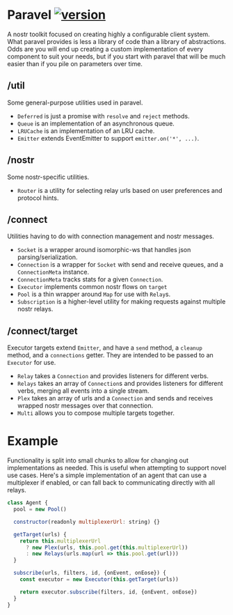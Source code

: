 # Paravel [![version](https://badgen.net/npm/v/paravel)](https://npmjs.com/package/paravel)

A nostr toolkit focused on creating highly a configurable client system. What paravel provides is less a library of code than a library of abstractions. Odds are you will end up creating a custom implementation of every component to suit your needs, but if you start with paravel that will be much easier than if you pile on parameters over time.

## /util

Some general-purpose utilities used in paravel.

- `Deferred` is just a promise with `resolve` and `reject` methods.
- `Queue` is an implementation of an asynchronous queue.
- `LRUCache` is an implementation of an LRU cache.
- `Emitter` extends EventEmitter to support `emitter.on('*', ...)`.

## /nostr

Some nostr-specific utilities.

- `Router` is a utility for selecting relay urls based on user preferences and protocol hints.

## /connect

Utilities having to do with connection management and nostr messages.

- `Socket` is a wrapper around isomorphic-ws that handles json parsing/serialization.
- `Connection` is a wrapper for `Socket` with send and receive queues, and a `ConnectionMeta` instance.
- `ConnectionMeta` tracks stats for a given `Connection`.
- `Executor` implements common nostr flows on `target`
- `Pool` is a thin wrapper around `Map` for use with `Relay`s.
- `Subscription` is a higher-level utility for making requests against multiple nostr relays.

## /connect/target

Executor targets extend `Emitter`, and have a `send` method, a `cleanup` method, and a `connections` getter. They are intended to be passed to an `Executor` for use.

- `Relay` takes a `Connection` and provides listeners for different verbs.
- `Relays` takes an array of `Connection`s and provides listeners for different verbs, merging all events into a single stream.
- `Plex` takes an array of urls and a `Connection` and sends and receives wrapped nostr messages over that connection.
- `Multi` allows you to compose multiple targets together.

# Example

Functionality is split into small chunks to allow for changing out implementations as needed. This is useful when attempting to support novel use cases. Here's a simple implementation of an agent that can use a multiplexer if enabled, or can fall back to communicating directly with all relays.

```javascript
class Agent {
  pool = new Pool()

  constructor(readonly multiplexerUrl: string) {}

  getTarget(urls) {
    return this.multiplexerUrl
      ? new Plex(urls, this.pool.get(this.multiplexerUrl))
      : new Relays(urls.map(url => this.pool.get(url)))
  }

  subscribe(urls, filters, id, {onEvent, onEose}) {
    const executor = new Executor(this.getTarget(urls))

    return executor.subscribe(filters, id, {onEvent, onEose})
  }
}
```
